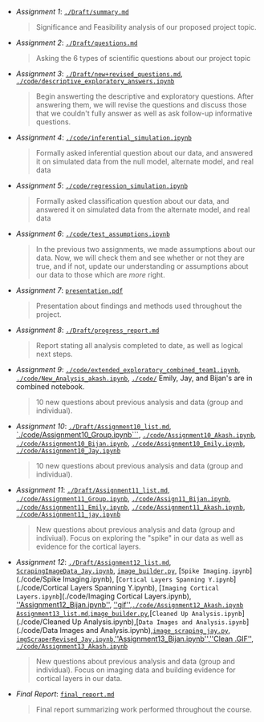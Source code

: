 - *Assignment 1*: [``./Draft/summary.md``](./Draft/summary.md)
  > Significance and Feasibility analysis of our proposed project topic. 

- *Assignment 2*: [``./Draft/questions.md``](./Draft/questions.md)
  > Asking the 6 types of scientific questions about our project topic

- *Assignment 3*: [``./Draft/new+revised_questions.md``](./Draft/new+revised_questions.md), [``./code/descriptive_exploratory_answers.ipynb``](./code/descriptive_exploratory_answers.ipynb)
  > Begin answerting the descriptive and exploratory questions. After answering them, we will revise the questions and discuss those that we couldn't fully answer as well as ask follow-up informative questions.

- *Assignment 4*: [``./code/inferential_simulation.ipynb``](./code/inferential_simulation.ipynb)
  >  Formally asked inferential question about our data, and answered it on simulated data from the null model, alternate model, and real data

- *Assignment 5*: [``./code/regression_simulation.ipynb``](./code/regression_simulation.ipynb)
  > Formally asked classification question about our data, and answered it on simulated data from the alternate model, and real data

- *Assignment 6*: [``./code/test_assumptions.ipynb``](./code/test_assumptions.ipynb)
   > In the previous two assignments, we made assumptions about our data. Now, we will check them and see whether or not they are true, and if not, update our understanding or assumptions about our data to those which are *more* right.

- *Assignment 7*: [``presentation.pdf``](presentation.pdf)
  > Presentation about findings and methods used throughout the project. 

- *Assignment 8*: [``./Draft/progress_report.md``](./Draft/progress_report.md)
  > Report stating all analysis completed to date, as well as logical next steps.

- *Assignment 9*: [``./code/extended_exploratory_combined_team1.ipynb``](./code/extended_exploratory_combined_team1.ipynb), [``./code/New_Analysis_akash.ipynb``](./code/New_Analysis_akash.ipynb), [``./code/``](./code/) Emily, Jay, and Bijan's are in combined notebook.
  > 10  new questions about previous analysis and data (group and individual).

- *Assignment 10*: [``./Draft/Assignment10_list.md``](./Draft/Assignment10_list.md), [`./code/Assignment10_Group.ipynb```](./code/Assignment10_Group.ipynb), [``./code/Assignment10_Akash.ipynb``](./code/Assignment10_Akash.ipynb), [``./code/Assignment10_Bijan.ipynb``](./code/Assignment10_Bijan.ipynb), [``./code/Assignment10_Emily.ipynb``](./code/Assignment10_Emily.ipynb), [``./code/Assignment10_Jay.ipynb``](./code/Assignment10_Jay.ipynb)
  > 10 new questions about previous analysis and data (group and individual).

- *Assignment 11*: [``./Draft/Assignment11_list.md``](./Draft/Assignment11_list.md), [``./code/Assignment11_Group.ipynb``](./code/Assignment11_Group.ipynb), [``./code/Assign11_Bijan.ipynb``](./code/Assign11_Bijan.ipynb), [``./code/Assignment11_Emily.ipynb``](./code/Assignment11_Emily.ipynb), [``./code/Assignment11_Akash.ipynb``](./code/Assignment11_Akash.ipynb), [``./code/Assignment11_jay.ipynb``](./code/Assignment11_jay.ipynb)
  > New questions about previous analysis and data (group and indiviual). Focus on exploring the "spike" in our data as well as evidence for the cortical layers.

- *Assignment 12*: [``./Draft/Assignment12_list.md``](./Draft/Assignment12_list.md), [``ScrapingImageData_Jay.ipynb``](./code/ScrapingImageData_Jay.ipynb), [``image_builder.py``](./code/image_builder.py), [``Spike Imaging.ipynb``](./code/Spike Imaging.ipynb), [``Cortical Layers Spanning Y.ipynb``](./code/Cortical Layers Spanning Y.ipynb), [``Imaging Cortical Layers.ipynb``](./code/Imaging Cortical Layers.ipynb), [''Assignment12_Bijan.ipynb''](./code/Assignment12_Bijan.ipynb), [''gif''](./code/Bijan_gif_dirty.gif),[``./code/Assignment12_Akash.ipynb``](./code/Assignment12_Akash.ipynb)
[``Assignment13_list.md``](./Draft/Assignment13_list.md),[``image_builder.py``](./code/image_builder.py),[``Cleaned Up Analysis.ipynb``](./code/Cleaned Up Analysis.ipynb),[``Data Images and Analysis.ipynb``](./code/Data Images and Analysis.ipynb),[``image_scraping_jay.py``](./code/image_scraping_jay.py), [``imgScraperRevised_Jay.ipynb``](./code/imgScraperRevised_Jay.ipynb),[''Assignment13_Bijan.ipynb''](./code/Assignment13_Bijan.ipynb),[''Clean .GIF''](./code/Bijan_gif.gif), [``./code/Assignment13_Akash.ipynb``](./code/Assignment13_Akash.ipynb)
  > New questions about previous analysis and data (group and individual). Focus on imaging data and building evidence for cortical layers in our data.

- *Final Report*: [``final_report.md``](final_report.md)
  > Final report summarizing work performed throughout the course.

